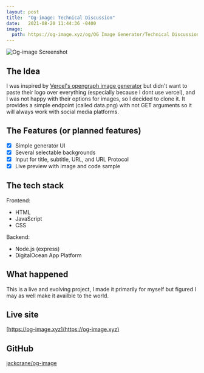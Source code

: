```yaml
---
layout: post
title:  "Og-image: Technical Discussion"
date:   2021-08-20 11:44:36 -0400
image:
  path: https://og-image.xyz/og/OG Image Generator/Technical Discussion/blog.jackcrane.rocks/https/menlo/cheerfulorange/{{h}}ffffff/data.png
---
```


![Og-image Screenshot](https://jackcrane.rocks/images/og.png)

## The Idea

I was inspired by [Vercel's opengraph image generator](https://og-image.vercel.app/) but didn't want to paste their logo over everything (especially because I dont use vercel), and I was not happy with their options for images, so I decided to clone it. It provides a simple endpoint (called data.png) with not GET arguments so it will always work with social media platforms.

## The Features (or planned features)

- [x] Simple generator UI
- [x] Several selectable backgrounds
- [x] Input for title, subtitle, URL, and URL Protocol
- [x] Live preview with image and code sample

## The tech stack

Frontend:

- HTML
- JavaScript
- CSS

Backend:

- Node.js (express)
- DigitalOcean App Platform

## What happened

This is a live and evolving project, I made it primarily for myself but figured I may as well make it availble to the world.

## Live site

[https://og-image.xyz](https://og-image.xyz)

## GitHub

[jackcrane/og-image](https://github.com/jackcrane/og-image)

<script data-name="BMC-Widget" data-cfasync="false" src="https://cdnjs.buymeacoffee.com/1.0.0/widget.prod.min.js" data-id="jackcrane" data-description="Support me on Buy me a coffee!" data-message="Feeling generous?" data-color="#FFDD00" data-position="Right" data-x_margin="18" data-y_margin="18"></script>
